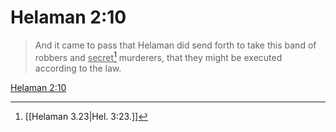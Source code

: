 # Helaman 2:10

> And it came to pass that Helaman did send forth to take this band of robbers and <u>secret</u>[^a] murderers, that they might be executed according to the law.

[Helaman 2:10](https://www.churchofjesuschrist.org/study/scriptures/bofm/hel/2?lang=eng&id=p10#p10)


[^a]: [[Helaman 3.23|Hel. 3:23.]]
